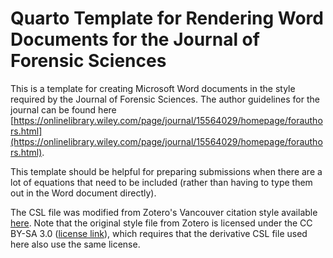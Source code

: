 # Quarto Template for Rendering Word Documents for the Journal of Forensic Sciences

This is a template for creating Microsoft Word documents in the style required by the Journal of Forensic Sciences.
The author guidelines for the journal can be found here [https://onlinelibrary.wiley.com/page/journal/15564029/homepage/forauthors.html](https://onlinelibrary.wiley.com/page/journal/15564029/homepage/forauthors.html).

This template should be helpful for preparing submissions when there are a lot of equations that need to be included (rather than having to type them out in the Word document directly).

The CSL file was modified from Zotero's Vancouver citation style available [here](http://www.zotero.org/styles/vancouver). Note that the original style file from Zotero is licensed under the CC BY-SA 3.0 ([license link](https://creativecommons.org/licenses/by-sa/3.0/)), which requires that the derivative CSL file used here also use the same license.
